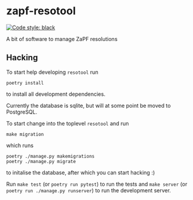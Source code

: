 # zapf-resotool
<a href="https://github.com/python/black"><img alt="Code style: black" src="https://img.shields.io/badge/code%20style-black-000000.svg"></a>

A bit of software to manage ZaPF resolutions

## Hacking

To start help developing `resotool` run
```
poetry install
```
to install all development dependencies.

Currently the database is sqlite, but will at some point be moved to
PostgreSQL.

To start change into the toplevel `resotool` and run
```
make migration
```
which runs
```
poetry ./manage.py makemigrations
poetry ./manage.py migrate
```
to initalise the database, after which you can start hacking :)

Run `make test` (or `poetry run pytest`) to run the tests and `make server` (or
`poetry run ./manage.py runserver`) to run the development server.
